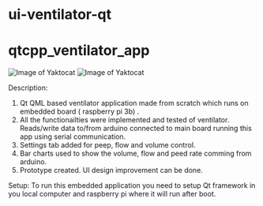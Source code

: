 # ui-ventilator-qt
# qtcpp_ventilator_app

![Image of Yaktocat](https://github.com/National-Innovation-Center-Nepal/QtVentApp/blob/master/Docs/lat.png)
![Image of Yaktocat](https://github.com/National-Innovation-Center-Nepal/QtVentApp/blob/master/Docs/ven.png)

Description:
1. Qt QML based ventilator application made from scratch which runs on embedded board ( raspberry pi 3b) .
2. All the functionailties were implemented and tested of ventilator. Reads/write data to/from arduino connected to main board running this app using serial communication.
3. Settings tab added for peep, flow and volume control.
4. Bar charts used to show the volume, flow and peed rate comming from arduino.
5. Prototype created. UI design improvement can be done. 

Setup:
To run this embedded application you need to setup Qt framework in you local computer and raspberry pi where it will run after boot.
